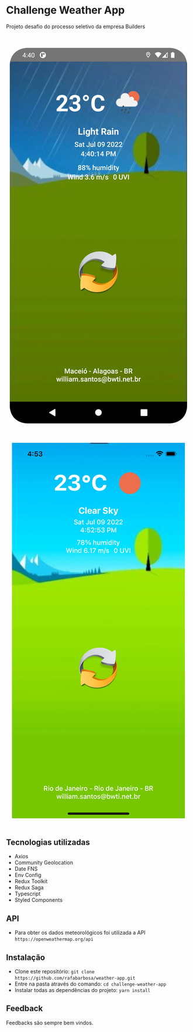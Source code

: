 # Challenge Weather App

Projeto desafio do processo seletivo da empresa Builders

<div style="margin: 50px 0px">
    <center>
    <img src="screenshots/screenshot-android.png" alt="Aparência do aplicativo" />
    </center>
</div>

<div style="margin: 50px 0px">
    <center>
    <img src="screenshots/screenshot-ios.png" alt="Aparência do aplicativo" />
    </center>
</div>

## Tecnologias utilizadas

- Axios
- Community Geolocation
- Date FNS
- Env Config
- Redux Toolkit
- Redux Saga
- Typescript
- Styled Components

## API

- Para obter os dados meteorológicos foi utilizada a API `https://openweathermap.org/api`

## Instalação

- Clone este repositório: `git clone https://github.com/rafabarbosa/weather-app.git`
- Entre na pasta através do comando: `cd challenge-weather-app`
- Instalar todas as dependências do projeto: `yarn install`

## Feedback

Feedbacks são sempre bem vindos.
